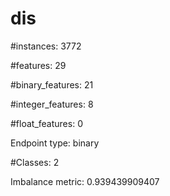 # dis

#instances: 3772

#features: 29

  #binary_features: 21

  #integer_features: 8

  #float_features: 0

Endpoint type: binary

#Classes: 2

Imbalance metric: 0.939439909407

